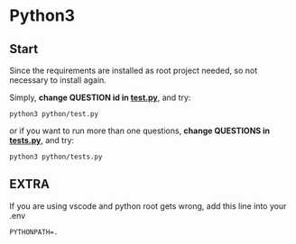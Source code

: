 # Python3

## Start

Since the requirements are installed as root project needed, so not necessary to install again.

Simply, 
**change QUESTION id in [test.py](test.py)**, and try:
```shell
python3 python/test.py
```

or if you want to run more than one questions,
**change QUESTIONS in [tests.py](tests.py)**, and try:
```shell
python3 python/tests.py
```

## EXTRA

If you are using vscode and python root gets wrong,
add this line into your .env

```env
PYTHONPATH=.
```